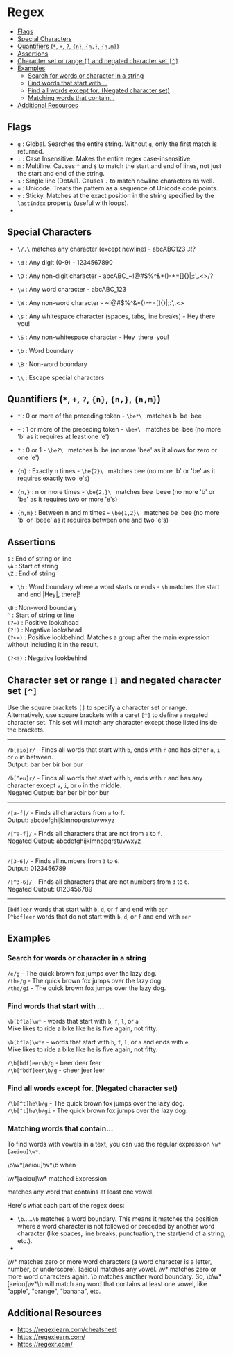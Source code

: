 # Regex

- [Flags](#flags)
- [Special Characters](#special-characters)
- [Quantifiers (`*`, `+`, `?`, `{n}`, `{n,}`, `{n,m}`)](#quantifiers----n-n-nm)
- [Assertions](#assertions)
- [Character set or range `[]` and negated character set `[^]`](#character-set-or-range--and-negated-character-set-)
- [Examples](#examples)
  - [Search for words or character in a string](#search-for-words-or-character-in-a-string)
  - [Find words that start with ...](#find-words-that-start-with-)
  - [Find all words except for. (Negated character set)](#find-all-words-except-for-negated-character-set)
  - [Matching words that contain...](#matching-words-that-contain)
- [Additional Resources](#additional-resources)

## Flags

- `g` : Global. Searches the entire string. Without `g`, only the first match is returned.
- `i` : Case Insensitive. Makes the entire regex case-insensitive.
- `m` : Multiline. Causes `^` and `$` to match the start and end of lines, not just the start and end of the string.
- `s` : Single line (DotAll). Causes `.` to match newline characters as well.
- `u` : Unicode. Treats the pattern as a sequence of Unicode code points.
- `y` : Sticky. Matches at the exact position in the string specified by the `lastIndex` property (useful with loops).
- 
## Special Characters

<div class="spaced-out"></div>

- `\/.\` matches any character (except newline) - <span class='font-mono txt-yellow dark'>a</span><span class='font-mono txt-yellow dark'>b</span><span class='font-mono txt-yellow dark'>c</span><span class='font-mono txt-yellow dark'>A</span><span class='font-mono txt-yellow dark'>B</span><span class='font-mono txt-yellow dark'>C</span><span class='font-mono txt-yellow dark'>1</span><span class='font-mono txt-yellow dark'>2</span><span class='font-mono txt-yellow dark'>3</span><span class='font-mono txt-yellow dark'> </span><span class='font-mono txt-yellow dark'>.</span><span class='font-mono txt-yellow dark'>:</span><span class='font-mono txt-yellow dark'>!</span><span class='font-mono txt-yellow dark'>?</span>

- `\d` : Any digit (0-9) - <span class='font-mono txt-yellow dark'>1</span><span class='font-mono txt-yellow dark'>2</span><span class='font-mono txt-yellow dark'>3</span><span class='font-mono txt-yellow dark'>4</span><span class='font-mono txt-yellow dark'>5</span><span class='font-mono txt-yellow dark'>6</span><span class='font-mono txt-yellow dark'>7</span><span class='font-mono txt-yellow dark'>8</span><span class='font-mono txt-yellow dark'>9</span><span class='font-mono txt-yellow dark'>0</span>

- `\D` : Any non-digit character - <span class='font-mono txt-yellow dark'>a</span><span class='font-mono txt-yellow dark'>b</span><span class='font-mono txt-yellow dark'>c</span><span class='font-mono txt-yellow dark'>A</span><span class='font-mono txt-yellow dark'>B</span><span class='font-mono txt-yellow dark'>C</span><span class='font-mono txt-yellow dark'>_</span><span class='font-mono txt-yellow dark'>~</span><span class='font-mono txt-yellow dark'>!</span><span class='font-mono txt-yellow dark'>@</span><span class='font-mono txt-yellow dark'>#</span><span class='font-mono txt-yellow dark'>$</span><span class='font-mono txt-yellow dark'>%</span><span class='font-mono txt-yellow dark'>^</span><span class='font-mono txt-yellow dark'>&</span><span class='font-mono txt-yellow dark'>*</span><span class='font-mono txt-yellow dark'>(</span><span class='font-mono txt-yellow dark'>)</span><span class='font-mono txt-yellow dark'>-</span><span class='font-mono txt-yellow dark'>+</span><span class='font-mono txt-yellow dark'>=</span><span class='font-mono txt-yellow dark'>[</span><span class='font-mono txt-yellow dark'>]</span><span class='font-mono txt-yellow dark'>{</span><span class='font-mono txt-yellow dark'>}</span><span class='font-mono txt-yellow dark'>|</span><span class='font-mono txt-yellow dark'>;</span><span class='font-mono txt-yellow dark'>:</span><span class='font-mono txt-yellow dark'>'</span><span class='font-mono txt-yellow dark'>,</span><span class='font-mono txt-yellow dark'>.</span><span class='font-mono txt-yellow dark'>&lt;</span><span class='font-mono txt-yellow dark'>&gt;</span><span class='font-mono txt-yellow dark'>/</span><span class='font-mono txt-yellow dark'>?</span>

- `\w` : Any word character - <span class='font-mono txt-yellow dark'>a</span><span class='font-mono txt-yellow dark'>b</span><span class='font-mono txt-yellow dark'>c</span><span class='font-mono txt-yellow dark'>A</span><span class='font-mono txt-yellow dark'>B</span><span class='font-mono txt-yellow dark'>C</span><span class='font-mono txt-yellow dark'>_</span><span class='font-mono txt-yellow dark'>1</span><span class='font-mono txt-yellow dark'>2</span><span class='font-mono txt-yellow dark'>3</span><span class='font-mono txt-yellow dark'>

- `\W` : Any non-word character - <span class='font-mono txt-yellow dark'>~</span><span class='font-mono txt-yellow dark'>!</span><span class='font-mono txt-yellow dark'>@</span><span class='font-mono txt-yellow dark'>#</span><span class='font-mono txt-yellow dark'>$</span><span class='font-mono txt-yellow dark'>%</span><span class='font-mono txt-yellow dark'>^</span><span class='font-mono txt-yellow dark'>&</span><span class='font-mono txt-yellow dark'>*</span><span class='font-mono txt-yellow dark'>(</span><span class='font-mono txt-yellow dark'>)</span><span class='font-mono txt-yellow dark'>-</span><span class='font-mono txt-yellow dark'>+</span><span class='font-mono txt-yellow dark'>=</span><span class='font-mono txt-yellow dark'>[</span><span class='font-mono txt-yellow dark'>]</span><span class='font-mono txt-yellow dark'>{</span><span class='font-mono txt-yellow dark'>}</span><span class='font-mono txt-yellow dark'>|</span><span class='font-mono txt-yellow dark'>;</span><span class='font-mono txt-yellow dark'>:</span><span class='font-mono txt-yellow dark'>'</span><span class='font-mono txt-yellow dark'>,</span><span class='font-mono txt-yellow dark'>.</span><span class='font-mono txt-yellow dark'>&lt;</span><span class='font-mono txt-yellow dark'>&gt;</span>

- `\s` : Any whitespace character (spaces, tabs, line breaks) - Hey<span class='font-mono txt-yellow dark'> </span>there<span class='font-mono txt-yellow dark'> </span>you!
  
- `\S` : Any non-whitespace character - <span class='font-mono txt-yellow dark'>H</span><span class='font-mono txt-yellow dark'>e</span><span class='font-mono txt-yellow dark'>y</span>&nbsp;&nbsp;<span class='font-mono txt-yellow dark'>t</span><span class='font-mono txt-yellow dark'>h</span><span class='font-mono txt-yellow dark'>e</span><span class='font-mono txt-yellow dark'>r</span><span class='font-mono txt-yellow dark'>e</span>&nbsp;&nbsp;<span class='font-mono txt-yellow dark'>y</span><span class='font-mono txt-yellow dark'>o</span><span class='font-mono txt-yellow dark'>u</span><span class='font-mono txt-yellow dark'>!</span>

- `\b` : Word boundary
- `\B` : Non-word boundary
- `\\` : Escape special characters

## Quantifiers (`*`, `+`, `?`, `{n}`, `{n,}`, `{n,m}`) 

<div class="spaced-out"></div>

- `*` : 0 or more of the preceding token - `\be*\ ` matches <span class='font-mono txt-yellow dark'>b</span>&nbsp;&nbsp;<span class='font-mono txt-yellow dark'>be</span>&nbsp;&nbsp;<span class='font-mono txt-yellow dark'>bee</span>
- `+` : 1 or more of the preceding token - `\be+\ ` matches <span class='font-mono txt-yellow dark'>be</span>&nbsp;&nbsp;<span class='font-mono txt-yellow dark'>bee</span> (no more 'b' as it requires at least one 'e')

- `?` : 0 or 1 - `\be?\ ` matches <span class='font-mono txt-yellow dark'>b</span>&nbsp;&nbsp;<span class='font-mono txt-yellow dark'>be</span> (no more 'bee' as it allows for zero or one 'e')
- `{n}` : Exactly n times - `\be{2}\ ` matches <span class='font-mono txt-yellow dark'>bee</span> (no more 'b' or 'be' as it requires exactly two 'e's)
- `{n,}` : n or more times - `\be{2,}\ ` matches <span class='font-mono txt-yellow dark'>bee</span>&nbsp;&nbsp;<span class='font-mono txt-yellow dark'>beee</span> (no more 'b' or 'be' as it requires two or more 'e's)
- `{n,m}` : Between n and m times - `\be{1,2}\ ` matches <span class='font-mono txt-yellow dark'>be</span>&nbsp;&nbsp;<span class='font-mono txt-yellow dark'>bee</span> (no more 'b' or 'beee' as it requires between one and two 'e's)

## Assertions

`$` : End of string or line <br>
`\A` : Start of string <br>
`\Z` : End of string <br>

- `\b` : Word boundary where a word starts or ends - `\b` matches the start and end <span class='font-mono txt-yellow dark'>|</span>Hey<span class='font-mono txt-yellow dark'>|</span>, there<span class='font-mono txt-yellow dark'>|</span>!

`\B` : Non-word boundary <br>
`^` : Start of string or line <br>
`(?=)` : Positive lookahead <br>
`(?!)` : Negative lookahead <br>
`(?<=)` : Positive lookbehind. Matches a group after the main expression without including it in the result. <br>


`(?<!)` : Negative lookbehind <br>





## Character set or range `[]` and negated character set `[^]`

Use the square brackets `[]` to specify a character set or range. Alternatively, use
square brackets with a caret `[^]` to define a negated character set. This set will match
any character except those listed inside the brackets.

---

`/b[aio]r/` - Finds all words that start with `b`, ends with `r` and has either `a`, `i` or `o` in between. <br>
Output:  <span class='font-mono txt-yellow dark'>bar</span> ber <span class='font-mono txt-yellow dark'>bir</span> <span class='font-mono txt-yellow dark'>bor</span> bur

`/b[^eu]r/` - Finds all words that start with `b`, ends with `r` and has any character except `a`, `i`, or `o` in the middle. <br>
Negated Output: bar <span class='txt-yellow dark'>ber</span> bir bor <span class='txt-yellow dark'>bur</span>

---

`/[a-f]/` - Finds all characters from `a` to `f`. <br>
Output: <span class='txt-yellow dark'>a</span><span class='txt-yellow dark'>b</span><span class='txt-yellow dark'>c</span><span class='txt-yellow dark'>d</span><span class='txt-yellow dark'>e</span><span class='txt-yellow dark'>f</span>ghijklmnopqrstuvwxyz

`/[^a-f]/` - Finds all characters that are not from `a` to `f`. <br>
Negated Output: abcdef<span class='txt-yellow dark'>g</span><span class='txt-yellow dark'>h</span><span class='txt-yellow dark'>i</span><span class='txt-yellow dark'>j</span><span class='txt-yellow dark'>k</span><span class='txt-yellow dark'>l</span><span class='txt-yellow dark'>m</span><span class='txt-yellow dark'>n</span><span class='txt-yellow dark'>o</span><span class='txt-yellow dark'>p</span><span class='txt-yellow dark'>q</span><span class='txt-yellow dark'>r</span><span class='txt-yellow dark'>s</span><span class='txt-yellow dark'>t</span><span class='txt-yellow dark'>u</span><span class='txt-yellow dark'>v</span><span class='txt-yellow dark'>w</span><span class='txt-yellow dark'>x</span><span class='txt-yellow dark'>y</span><span class='txt-yellow dark'>z</span>

---

`/[3-6]/` - Finds all numbers from `3` to `6`. <br>
Output: 012<span class='txt-yellow dark'>3</span><span class='txt-yellow dark'>4</span><span class='txt-yellow dark'>5</span><span class='txt-yellow dark'>6</span>789

`/[^3-6]/` - Finds all characters that are not numbers from `3` to `6`. <br>
Negated Output: <span class='txt-yellow dark'>0</span><span class='txt-yellow dark'>1</span><span class='txt-yellow dark'>2</span>3456<span class='txt-yellow dark'>7</span><span class='txt-yellow dark'>8</span><span class='txt-yellow dark'>9</span>

---

`[bdf]eer` words that start with `b`, `d`, or `f` and end with `eer` <br>
`[^bdf]eer` words that do not start with `b`, `d`, or `f` and end with `eer` <br>






## Examples


### Search for words or character in a string

`/e/g` - Th<span class="font-mono txt-yellow fw9">e</span> quick brown fox jumps ov<span class="font-mono txt-yellow fw9">e</span>r th<span class="font-mono txt-yellow fw9">e</span> lazy dog. <br>
`/the/g` - The quick brown fox jumps over <span class="font-mono txt-yellow fw9">the</span> lazy dog. <br>
`/the/gi` - <span class="font-mono txt-yellow fw9">The</span> quick brown fox jumps over <span class="font-mono txt-yellow fw9">the</span> lazy dog. <br>



### Find words that start with ...

`\b[bfla]\w*` - words that start with `b`, `f`, `l`, or `a` <br>
Mike <span class='txt-yellow dark'>likes</span> to ride <span class='txt-yellow dark'>a</span> <span class='txt-yellow dark'>bike</span> <span class='txt-yellow dark'>like</span> he is <span class='txt-yellow dark'>five</span> <span class='txt-yellow dark'>again</span>, not <span class='txt-yellow dark'>fifty</span>.

`\b[bfla]\w*e` - words that start with `b`, `f`, `l`, or `a` and ends with `e`<br>
Mike <span class='txt-yellow dark'>likes</span> to ride a <span class='txt-yellow dark'>bike</span> <span class='txt-yellow dark'>like</span> he is <span class='txt-yellow dark'>five</span> again, not fifty.

<!-- Mike likes to ride a bike like he is five again, not fifty.

Mike likes to ride a bike like he is five again, not fifty. -->



`/\b[bdf]eer\b/g` - <span class="font-mono txt-yellow fw9">beer</span> <span class="font-mono txt-yellow fw9">deer</span> <span class="font-mono txt-yellow fw9">feer</span> <br>
`/\b[^bdf]eer\b/g` - <span class="font-mono txt-yellow fw9">cheer</span> <span class="font-mono txt-yellow fw9">jeer</span> <span class="font-mono txt-yellow fw9">leer</span> <br>

### Find all words except for. (Negated character set)

`/\b[^t]he\b/g` - The quick brown fox jumps over <span class="font-mono txt-yellow fw9">the</span> lazy dog. <br>
`/\b[^t]he\b/gi` - <span class="font-mono txt-yellow fw9">The</span> quick brown fox jumps over <span class="font-mono txt-yellow fw9">the</span> lazy dog. <br>


### Matching words that contain...

To find words with vowels in a text, you can use the regular expression `\w*[aeiou]\w*`.

\b\w*[aeiou]\w*\b when 

\w*[aeiou]\w* matched Expression

matches any word that contains at least one vowel.

Here's what each part of the regex does:

- `\b`.....`\b` matches a word boundary. This means it matches the position where a word character is not followed or preceded by another word character (like spaces, line breaks, punctuation, the start/end of a string, etc.).
- 
\w* matches zero or more word characters (a word character is a letter, number, or underscore).
[aeiou] matches any vowel.
\w* matches zero or more word characters again.
\b matches another word boundary.
So, \b\w*[aeiou]\w*\b will match any word that contains at least one vowel, like "apple", "orange", "banana", etc.


## Additional Resources

- <a href="https://regexlearn.com/cheatsheet" target="blank">https://regexlearn.com/cheatsheet</a>
- <a href="https://regexlearn.com/" target="blank">https://regexlearn.com/</a>
- <a href="https://regexr.com/" target="blank">https://regexr.com/</a>